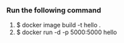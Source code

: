 ### Run the following command
1. $ docker image build -t hello .
2. $ docker run -d -p 5000:5000 hello

